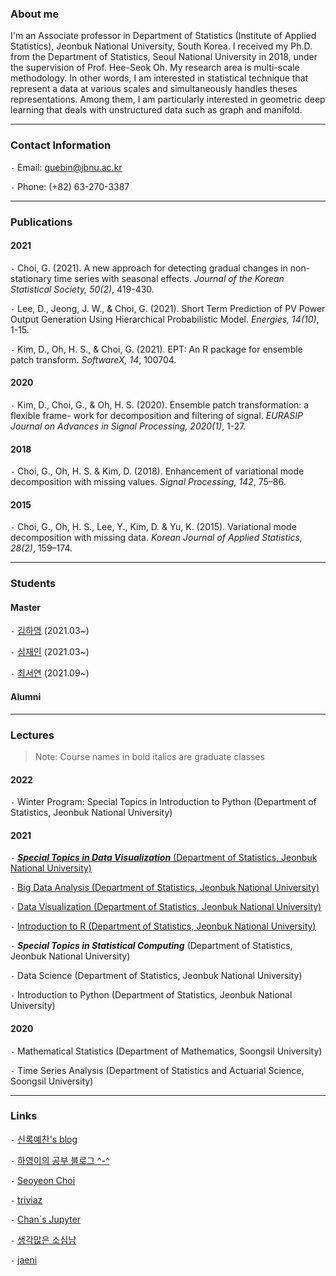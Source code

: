 
### About me

I'm an Associate professor in Department of Statistics (Institute of Applied Statistics), Jeonbuk National University, South Korea. I received my Ph.D. from the Department of Statistics, Seoul National University in 2018, under the supervision of Prof. Hee-Seok Oh. My research area is multi-scale methodology. In other words, I am interested in statistical technique that represent a data at various scales and simultaneously handles theses representations. Among them, I am particularly interested in geometric deep learning that deals with unstructured data such as graph and manifold.

--- 

### Contact Information

`-` Email: guebin@jbnu.ac.kr

`-` Phone: (+82) 63-270-3387

--- 

### Publications

#### 2021 

`-` Choi, G. (2021). A new approach for detecting gradual changes in non-stationary time series with seasonal effects. *Journal of the Korean Statistical Society, 50(2)*, 419-430. 

`-` Lee, D., Jeong, J. W., & Choi, G. (2021). Short Term Prediction of PV Power Output Generation Using Hierarchical Probabilistic Model. *Energies, 14(10)*, 1-15.

`-` Kim, D., Oh, H. S., & Choi, G. (2021). EPT: An R package for ensemble patch transform. *SoftwareX, 14*, 100704.

#### 2020 

`-` Kim, D., Choi, G., & Oh, H. S. (2020). Ensemble patch transformation: a flexible frame- work for decomposition and filtering of signal. *EURASIP Journal on Advances in Signal Processing, 2020(1)*, 1-27.


#### 2018 
`-` Choi, G., Oh, H. S. & Kim, D. (2018). Enhancement of variational mode decomposition with missing values. *Signal Processing, 142*, 75–86.

#### 2015

`-` Choi, G., Oh, H. S., Lee, Y., Kim, D. & Yu, K. (2015). Variational mode decomposition with missing data. *Korean Journal of Applied Statistics, 28(2)*, 159–174.

---

### Students

#### Master 

`-` [김하영](https://kimha02.github.io/ham/) (2021.03~) 

`-` [심재인](https://simjaein.github.io/ji1598/) (2021.03~)

`-` [최서연](https://seoyeonc.github.io/chch/) (2021.09~) 

#### Alumni 

---

### Lectures

> Note: Course names in bold italics are graduate classes

#### 2022 

`-` Winter Program: Special Topics in Introduction to Python (Department of Statistics, Jeonbuk National University) 

#### 2021 

`-` [***Special Topics in Data Visualization*** (Department of Statistics, Jeonbuk National University)](https://guebin.github.io/STDV2021/)

`-` [Big Data Analysis (Department of Statistics, Jeonbuk National University)](https://guebin.github.io/BDA2021/)

`-` [Data Visualization (Department of Statistics, Jeonbuk National University)](https://guebin.github.io/DV2021/)

`-` [Introduction to R (Department of Statistics, Jeonbuk National University)](https://guebin.github.io/IR2021/)

`-` ***Special Topics in Statistical Computing*** (Department of Statistics, Jeonbuk National University) 

`-` Data Science (Department of Statistics, Jeonbuk National University) 

`-` Introduction to Python (Department of Statistics, Jeonbuk National University) 

#### 2020

`-` Mathematical Statistics (Department of Mathematics, Soongsil University) 

`-` Time Series Analysis (Department of Statistics and Actuarial Science, Soongsil University) 

---

### Links

`-` [신록예찬's blog](https://miruetoto.github.io/yechan/)

`-` [하영이의 공부 블로그 ^-^](https://kimha02.github.io/ham/) 

`-` [Seoyeon Choi](https://seoyeonc.github.io/chch/) 

`-` [triviaz](http://triviaz.net/blog)

`-` [Chan`s Jupyter](https://goodboychan.github.io/) 

`-` [생각많은 소심남](https://talkingaboutme.tistory.com/)

`-` [jaeni](https://simjaein.github.io/ji1598/)


<!---
guebin/guebin is a ✨ special ✨ repository because its `README.md` (this file) appears on your GitHub profile.
You can click the Preview link to take a look at your changes.
--->
